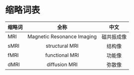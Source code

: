 # 缩略词表

缩略词            |   全称            |  中文
---------- | :----------: | :----------:
MRI        | Magnetic Resonance Imaging | 磁共振成像
sMRI       | structural MRI | 结构像
fMRI       | functional MRI | 功能像
dMRI       | diffusion MRI | 弥散像